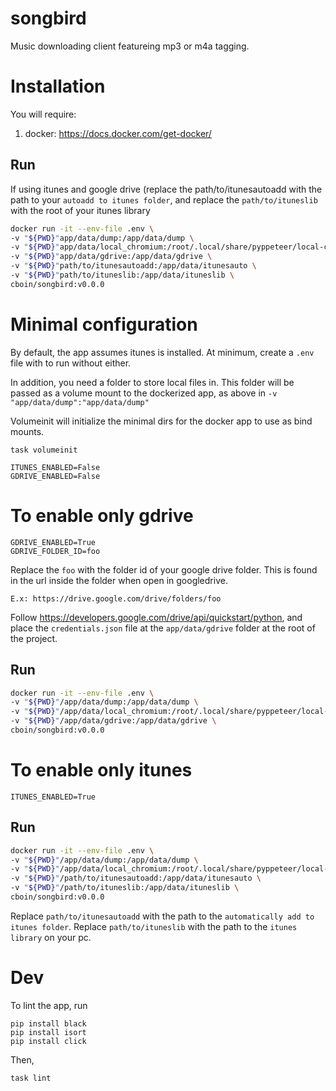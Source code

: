 # songbird

Music downloading client featureing mp3 or m4a tagging.

# Installation

You will require:
1. docker: https://docs.docker.com/get-docker/

## Run
If using itunes and google drive (replace the path/to/itunesautoadd with the path to your `autoadd to itunes folder`, and replace the `path/to/ituneslib` with the root of your itunes library

```bash
docker run -it --env-file .env \
-v "${PWD}"app/data/dump:/app/data/dump \
-v "${PWD}"app/data/local_chromium:/root/.local/share/pyppeteer/local-chromium \
-v "${PWD}"app/data/gdrive:/app/data/gdrive \
-v "${PWD}"path/to/itunesautoadd:/app/data/itunesauto \
-v "${PWD}"path/to/ituneslib:/app/data/ituneslib \
cboin/songbird:v0.0.0

```

# Minimal configuration
By default, the app assumes itunes is installed. At minimum, create a `.env` file with to run without either.

In addition, you need a folder to store local files in. This folder will be passed as a volume mount to the
dockerized app, as above in `-v "app/data/dump":"app/data/dump"`

Volumeinit will initialize the minimal dirs for the docker app to use as bind mounts.
```
task volumeinit
```

```.env
ITUNES_ENABLED=False
GDRIVE_ENABLED=False
```

# To enable only gdrive

```.env
GDRIVE_ENABLED=True
GDRIVE_FOLDER_ID=foo
```
Replace the `foo` with the folder id of your google drive folder. This is found
in the url inside the folder when open in googledrive.

`E.x: https://drive.google.com/drive/folders/foo`


Follow https://developers.google.com/drive/api/quickstart/python, and place
the `credentials.json` file at the `app/data/gdrive` folder at the root of the project.

## Run

```bash
docker run -it --env-file .env \
-v "${PWD}"/app/data/dump:/app/data/dump \
-v "${PWD}"/app/data/local_chromium:/root/.local/share/pyppeteer/local-chromium \
-v "${PWD}"/app/data/gdrive:/app/data/gdrive \
cboin/songbird:v0.0.0
```

# To enable only itunes
```.env
ITUNES_ENABLED=True
```

## Run

```bash
docker run -it --env-file .env \
-v "${PWD}"/app/data/dump:/app/data/dump \
-v "${PWD}"/app/data/local_chromium:/root/.local/share/pyppeteer/local-chromium \
-v "${PWD}"/path/to/itunesautoadd:/app/data/itunesauto \
-v "${PWD}"/path/to/ituneslib:/app/data/ituneslib \
cboin/songbird:v0.0.0
```

Replace `path/to/itunesautoadd` with the path to the `automatically add to itunes folder`.
Replace `path/to/ituneslib` with the path to the `itunes library` on your pc.

# Dev
To lint the app, run

```
pip install black
pip install isort
pip install click
```

Then,
```
task lint
```